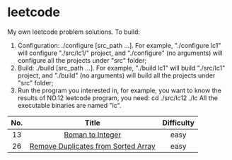 # leetcode
My own leetcode problem solutions.
To build:
  1. Configuration: ./configure [src_path ...]. For example, "./configure lc1" will configure "./src/lc1/" project, and "./configure" (no arguments) will configure all the projects under "src" folder;
  2. Build: ./build [src_path ...]. For example, "./build lc1" will build "./src/lc1" project, and "./build" (no arguments) will build all the projects under "src" folder;
  3. Run the program you interested in, for example, you want to know the results of NO.12 leetcode program, you need:
    cd ./src/lc12
    ./lc
  All the executable binaries are named "lc".
  
| No.  | Title  | Difficulty  |
|:----:|:------:|:-----------:|
| 13  |[Roman to Integer](https://leetcode.com/problems/roman-to-integer/)| easy  |
| 26  |[Remove Duplicates from Sorted Array](https://leetcode.com/problems/remove-duplicates-from-sorted-array/)| easy|
